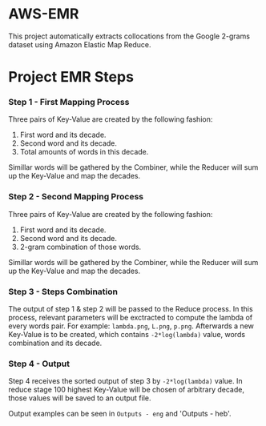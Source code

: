 # AWS-EMR
This project automatically extracts collocations from the Google 2-grams dataset using Amazon Elastic Map Reduce.

# Project EMR Steps
### Step 1 - First Mapping Process
Three pairs of Key-Value are created by the following fashion:
1. First word and its decade.
2. Second word and its decade.
3. Total amounts of words in this decade.

Simillar words will be gathered by the Combiner, while the Reducer will sum up the Key-Value and map the decades.

### Step 2 - Second Mapping Process
Three pairs of Key-Value are created by the following fashion:
1. First word and its decade.
2. Second word and its decade.
3. 2-gram combination of those words.

Simillar words will be gathered by the Combiner, while the Reducer will sum up the Key-Value and map the decades.

### Step 3 - Steps Combination 
The output of step 1 & step 2 will be passed to the Reduce process.
In this process, relevant parameters will be exctracted to compute the lambda of every words pair.
For example: `lambda.png`, `L.png`, `p.png`.
Afterwards a new Key-Value is to be created, which contains `-2*log(lambda)` value, words combination and its decade.

### Step 4 - Output
Step 4 receives the sorted output of step 3 by `-2*log(lambda)` value.
In reduce stage 100 highest Key-Value will be chosen of arbitrary decade, those values will be saved to an output file.

Output examples can be seen in `Outputs - eng` and 'Outputs - heb'.
